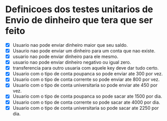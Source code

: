 # Definicoes dos testes unitarios de Envio de dinheiro que tera que ser feito 

- [x]  Usuario nao pode enviar dinheiro maior que seu saldo.
- [x] Usaurio nao pode enviar um dinheiro para um conta que nao existe.
- [x] usuario nao pode enviar dinheiro para ele mesmo.
- [x] usuario nao pode enviar dinheiro negativo ou igual zero.
- [x] transferencia para outro usuaria com aquele key deve dar tudo certo.
- [x] Usuario com o tipo de conta poupanca so pode enviar ate 300 por vez.
- [x] Usuario com o tipo de conta corrente so pode enviar ate 800 por vez.
- [x] Usuario com o tipo de conta universitaria so pode enviar ate 450 por vez.
- [x] Usuario com o tipo de conta poupanca so pode sacar ate 1500 por dia.
- [x] Usuario com o tipo de conta corrente so pode sacar ate 4000 por dia.
- [x] Usuario com o tipo de conta universitaria so pode sacar ate 2250 por dia.